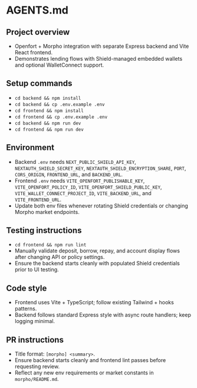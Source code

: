 # AGENTS.md

## Project overview
- Openfort + Morpho integration with separate Express backend and Vite React frontend.
- Demonstrates lending flows with Shield-managed embedded wallets and optional WalletConnect support.

## Setup commands
- `cd backend && npm install`
- `cd backend && cp .env.example .env`
- `cd frontend && npm install`
- `cd frontend && cp .env.example .env`
- `cd backend && npm run dev`
- `cd frontend && npm run dev`

## Environment
- Backend `.env` needs `NEXT_PUBLIC_SHIELD_API_KEY`, `NEXTAUTH_SHIELD_SECRET_KEY`, `NEXTAUTH_SHIELD_ENCRYPTION_SHARE`, `PORT`, `CORS_ORIGIN`, `FRONTEND_URL`, and `BACKEND_URL`.
- Frontend `.env` needs `VITE_OPENFORT_PUBLISHABLE_KEY`, `VITE_OPENFORT_POLICY_ID`, `VITE_OPENFORT_SHIELD_PUBLIC_KEY`, `VITE_WALLET_CONNECT_PROJECT_ID`, `VITE_BACKEND_URL`, and `VITE_FRONTEND_URL`.
- Update both env files whenever rotating Shield credentials or changing Morpho market endpoints.

## Testing instructions
- `cd frontend && npm run lint`
- Manually validate deposit, borrow, repay, and account display flows after changing API or policy settings.
- Ensure the backend starts cleanly with populated Shield credentials prior to UI testing.

## Code style
- Frontend uses Vite + TypeScript; follow existing Tailwind + hooks patterns.
- Backend follows standard Express style with async route handlers; keep logging minimal.

## PR instructions
- Title format: `[morpho] <summary>`.
- Ensure backend starts cleanly and frontend lint passes before requesting review.
- Reflect any new env requirements or market constants in `morpho/README.md`.
